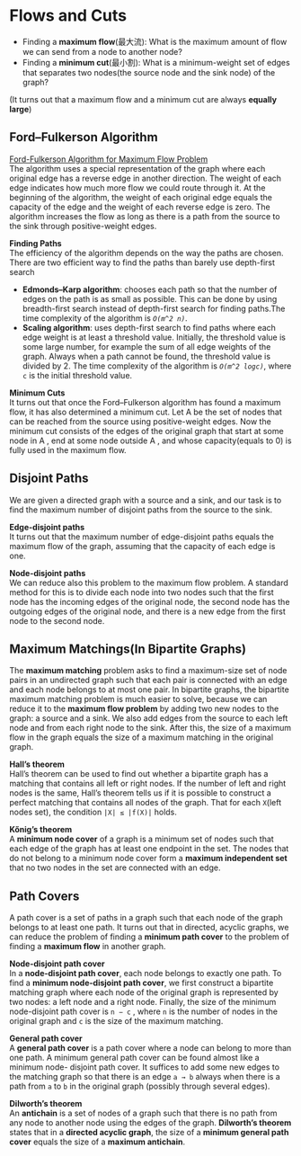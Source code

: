 # Flows and Cuts
* Finding a **maximum flow**(最大流): What is the maximum amount of flow we can send from a node to another node?
* Finding a **minimum cut**(最小割): What is a minimum-weight set of edges that separates two nodes(the source node and the sink node) of the graph?

(It turns out that a maximum flow and a minimum cut are always **equally large**)

## Ford–Fulkerson Algorithm
[Ford-Fulkerson Algorithm for Maximum Flow Problem](https://www.geeksforgeeks.org/ford-fulkerson-algorithm-for-maximum-flow-problem/)   
The algorithm uses a special representation of the graph where each original edge has a reverse edge in another direction. The weight of each edge indicates how much more flow we could route through it. At the beginning of the algorithm, the weight of each original edge equals the capacity of the edge and the weight of
each reverse edge is zero. The algorithm increases the flow as long as there is a path from the source to the sink through positive-weight edges.   

**Finding Paths**   
The efficiency of the algorithm depends on the way the paths are chosen. There are two efficient way to find the paths than barely use depth-first search  
* **Edmonds–Karp algorithm**: chooses each path so that the number of edges on the path is as small as possible. This can be done by using breadth-first search instead of depth-first search for finding paths.The time complexity of the algorithm is *`O(m^2 n)`*.  
* **Scaling algorithm**: uses depth-first search to find paths where each edge weight is at least a threshold value. Initially, the threshold value is some large number, for example the sum of all edge weights of the graph. Always when a path cannot be found, the threshold value is divided by 2. The time complexity of the algorithm is *`O(m^2 logc)`*, where `c` is the initial threshold value.    

**Minimum Cuts**   
It turns out that once the Ford–Fulkerson algorithm has found a maximum flow, it has also determined a minimum cut. Let A be the set of nodes that can be reached from the source using positive-weight edges. Now the minimum cut consists of the edges of the original graph that start at some node in A , end at some node outside A , and whose capacity(equals to 0) is fully used in the maximum flow.  

## Disjoint Paths
We are given a directed graph with a source and a sink, and our task is to find the maximum number of disjoint paths from the source to the sink.     

**Edge-disjoint paths**    
It turns out that the maximum number of edge-disjoint paths equals the maximum flow of the graph, assuming that the capacity of each edge is one.

**Node-disjoint paths**    
We can reduce also this problem to the maximum flow problem. A standard method for this is to divide each node into two nodes such that the first node has the incoming edges of the original node, the second node has the outgoing edges of the original node, and there is a new edge from the first node to the second node.    

## Maximum Matchings(In Bipartite Graphs)
The **maximum matching** problem asks to find a maximum-size set of node pairs in an undirected graph such that each pair is connected with an edge and each node belongs to at most one pair. In bipartite graphs, the bipartite maximum matching problem is much easier to solve, because we can reduce it to the **maximum flow problem** by adding two new nodes to the graph: a source and a sink. We also add edges from the source to each left node and from each right node to the sink. After this, the size of a maximum flow in the graph equals the size of a maximum matching in the original graph.    

**Hall’s theorem**   
Hall’s theorem can be used to find out whether a bipartite graph has a matching that contains all left or right nodes. If the number of left and right nodes is the same, Hall’s theorem tells us if it is possible to construct a perfect matching that contains all nodes of the graph. That for each `X`(left nodes set), the condition `|X| ≤ |f(X)|` holds.  

**Kőnig’s theorem**   
A **minimum node cover** of a graph is a minimum set of nodes such that each edge of the graph has at least one endpoint in the set. The nodes that do not belong to a minimum node cover form a **maximum independent set** that no two nodes in the set are connected with an edge.   

## Path Covers
A path cover is a set of paths in a graph such that each node of the graph belongs to at least one path. It turns out that in directed, acyclic graphs, we can
reduce the problem of finding a **minimum path cover** to the problem of finding a **maximum flow** in another graph.

**Node-disjoint path cover**   
In a **node-disjoint path cover**, each node belongs to exactly one path. To find a **minimum node-disjoint path cover**, we first construct a bipartite matching
graph where each node of the original graph is represented by two nodes: a left node and a right node. Finally, the size of the minimum node-disjoint path cover is `n − c` , where `n` is the number of nodes in the original graph and `c` is the size of the maximum matching.    

**General path cover**    
A **general path cover** is a path cover where a node can belong to more than one path. A minimum general path cover can be found almost like a minimum node-
disjoint path cover. It suffices to add some new edges to the matching graph so that there is an edge `a → b` always when there is a path from `a` to `b` in the
original graph (possibly through several edges).  

**Dilworth’s theorem**   
An **antichain** is a set of nodes of a graph such that there is no path from any node to another node using the edges of the graph. **Dilworth’s theorem** states
that in a **directed acyclic graph**, the size of a **minimum general path cover** equals the size of a **maximum antichain**.


